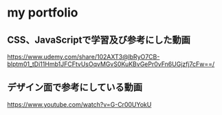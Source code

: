 # my portfolio
## CSS、JavaScriptで学習及び参考にした動画
https://www.udemy.com/share/102AXT3@lbRyO7CB-blptm01_tDi11Hmb1JFCFtvUsOqvMGvS0KuKBvGePr0vFn6UGjzfj7cFw==/
## デザイン面で参考にしている動画
https://www.youtube.com/watch?v=G-Cr00UYokU
